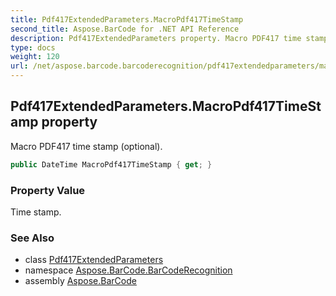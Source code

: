 ```yaml
---
title: Pdf417ExtendedParameters.MacroPdf417TimeStamp
second_title: Aspose.BarCode for .NET API Reference
description: Pdf417ExtendedParameters property. Macro PDF417 time stamp optional
type: docs
weight: 120
url: /net/aspose.barcode.barcoderecognition/pdf417extendedparameters/macropdf417timestamp/
---
```

## Pdf417ExtendedParameters.MacroPdf417TimeStamp property

Macro PDF417 time stamp (optional).

```csharp
public DateTime MacroPdf417TimeStamp { get; }
```

### Property Value

Time stamp.

### See Also

* class [Pdf417ExtendedParameters](../)
* namespace [Aspose.BarCode.BarCodeRecognition](../../pdf417extendedparameters/)
* assembly [Aspose.BarCode](../../../)


